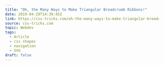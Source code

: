 ```yaml
---
title: "Oh, the Many Ways to Make Triangular Breadcrumb Ribbons!"
date: 2019-04-29T14:39:45Z
link: https://css-tricks.com/oh-the-many-ways-to-make-triangular-breadcrumb-ribbons/
source: css-tricks.com
topic: Webdev
tags:
  - Article
  - css shapes
  - navigation
  - SVG
draft: false
---
```

